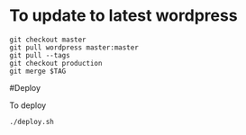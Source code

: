 # To update to latest wordpress

	git checkout master
	git pull wordpress master:master
	git pull --tags
	git checkout production
	git merge $TAG

#Deploy

To deploy

	./deploy.sh
